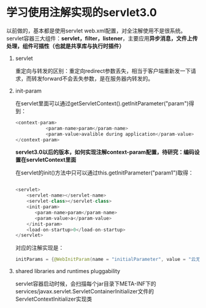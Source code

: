 # **学习使用注解实现的servlet3.0**

以前做的，基本都是使用servlet web.xml配置，对全注解使用不是很系统。servlet容器三大组件：**servlet，filter，listener**，主要应用**异步消息，文件上传处理，组件可插性（也就是共享库与执行时插件）**

1. servlet

   ​		重定向与转发的区别：重定向redirect参数丢失，相当于客户端重新发一下请求，而转发forward不会丢失参数，是在服务器内转发的。

2. init-param

   在servlet里面可以通过getServletContext().getInitParameter("param")得到：

   ```java
   <context-param>   
              <param-name>param</param-name>   
              <param-value>avalible during application</param-value>   
   </context-param> 
   ```

   **servlet3.0以后的版本，如何实现注解context-param配置，待研究：编码设置在servletContext里面**

   在servlet的init()方法中只可以通过this.getInitParameter("param1")取得：

   ```java
   
   <servlet>   
       <servlet-name></servlet-name>   
       <servlet-class></servlet-class>   
       <init-param>   
          <param-name>param</param-name>   
          <param-value>a</param-value>   
       </init-param>   
       <load-on-startup>0</load-on-startup>   
   </servlet> 
   ```

   对应的注解实现是：
   
   ```java
   initParams = {@WebInitParam(name = "initialParameter", value = "云无相", description = "测试注解下使用servlet下的参数") }
   ```
   
   

3. shared libraries and runtimes pluggability

   servlet容器启动时候，会扫描每个jar目录下META-INF下的services/javax.servlet.ServletContainerInitializer文件的ServletContextInitializer实现类